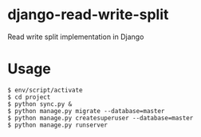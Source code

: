 # django-read-write-split
Read write split implementation in Django

# Usage

    $ env/script/activate
    $ cd project
    $ python sync.py &
    $ python manage.py migrate --database=master
    $ python manage.py createsuperuser --database=master
    $ python manage.py runserver
